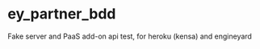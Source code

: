 ey_partner_bdd
==============

Fake server and PaaS add-on api test, for heroku (kensa) and engineyard